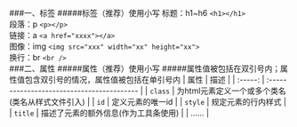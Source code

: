 ###一、标签
#####标签（推荐）使用小写
标题：h1~h6 `<h1></h1>`<br />
段落：p `<p></p>`<br />
链接：a `<a href="xxxx"></a>`<br />
图像：img `<img src="xxx" width="xx" height="xx">`<br />
换行：br `<br />`<br />
###二、属性
#####属性（推荐）使用小写
#####属性值被包括在双引号内；属性值包含双引号的情况，属性值被包括在单引号内
| 属性     | 描述                                       |
| :-----: | :----------------------------------------- |
| `class` | 为html元素定义一个或多个类名(类名从样式文件引入) |
| `id`    | 定义元素的唯一id                             |
| `style` | 规定元素的行内样式                            |
| `title` | 描述了元素的额外信息(作为工具条使用)            |
| ……      |
